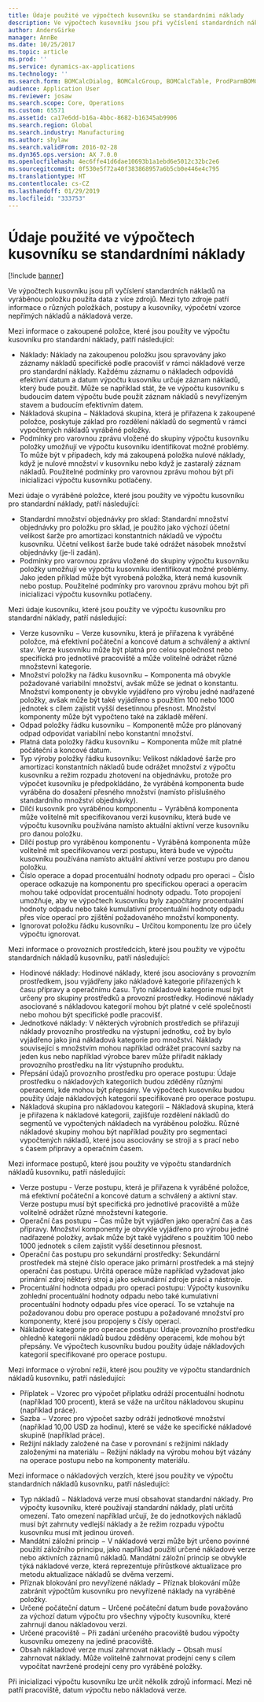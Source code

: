 ```yaml
---
title: Údaje použité ve výpočtech kusovníku se standardními náklady
description: Ve výpočtech kusovníku jsou při vyčíslení standardních nákladů na vyráběnou položku použita data z více zdrojů. Mezi tyto zdroje patří informace o různých položkách, postupy a kusovníky, výpočetní vzorce nepřímých nákladů a nákladová verze.
author: AndersGirke
manager: AnnBe
ms.date: 10/25/2017
ms.topic: article
ms.prod: ''
ms.service: dynamics-ax-applications
ms.technology: ''
ms.search.form: BOMCalcDialog, BOMCalcGroup, BOMCalcTable, ProdParmBOMCalc
audience: Application User
ms.reviewer: josaw
ms.search.scope: Core, Operations
ms.custom: 65571
ms.assetid: ca17e6dd-b16a-4bbc-8682-b16345ab9906
ms.search.region: Global
ms.search.industry: Manufacturing
ms.author: shylaw
ms.search.validFrom: 2016-02-28
ms.dyn365.ops.version: AX 7.0.0
ms.openlocfilehash: 4ec6ffe41d6dae10693b1a1ebd6e5012c32bc2e6
ms.sourcegitcommit: 0f530e5f72a40f383868957a6b5cb0e446e4c795
ms.translationtype: HT
ms.contentlocale: cs-CZ
ms.lasthandoff: 01/29/2019
ms.locfileid: "333753"
---
```

# <a name="information-used-in-bom-calculations-with-standard-costs"></a>Údaje použité ve výpočtech kusovníku se standardními náklady

[!include [banner](../includes/banner.md)]

Ve výpočtech kusovníku jsou při vyčíslení standardních nákladů na vyráběnou položku použita data z více zdrojů. Mezi tyto zdroje patří informace o různých položkách, postupy a kusovníky, výpočetní vzorce nepřímých nákladů a nákladová verze.

Mezi informace o zakoupené položce, které jsou použity ve výpočtu kusovníku pro standardní náklady, patří následující:
-   Náklady: Náklady na zakoupenou položku jsou spravovány jako záznamy nákladů specifické podle pracovišť v rámci nákladové verze pro standardní náklady. Každému záznamu o nákladech odpovídá efektivní datum a datum výpočtu kusovníku určuje záznam nákladů, který bude použit. Může se například stát, že ve výpočtu kusovníku s budoucím datem výpočtu bude použit záznam nákladů s nevyřízeným stavem a budoucím efektivním datem.
-   Nákladová skupina − Nákladová skupina, která je přiřazena k zakoupené položce, poskytuje základ pro rozdělení nákladů do segmentů v rámci vypočtených nákladů vyráběné položky.
-   Podmínky pro varovnou zprávu vložené do skupiny výpočtu kusovníku položky umožňují ve výpočtu kusovníku identifikovat možné problémy. To může být v případech, kdy má zakoupená položka nulové náklady, když je nulové množství v kusovníku nebo když je zastaralý záznam nákladů. Použitelné podmínky pro varovnou zprávu mohou být při inicializaci výpočtu kusovníku potlačeny.

Mezi údaje o vyráběné položce, které jsou použity ve výpočtu kusovníku pro standardní náklady, patří následující:
-   Standardní množství objednávky pro sklad: Standardní množství objednávky pro položku pro sklad, je použito jako výchozí účetní velikost šarže pro amortizaci konstantních nákladů ve výpočtu kusovníku. Účetní velikost šarže bude také odrážet násobek množství objednávky (je-li zadán).
-   Podmínky pro varovnou zprávu vložené do skupiny výpočtu kusovníku položky umožňují ve výpočtu kusovníku identifikovat možné problémy. Jako jeden příklad může být vyrobená položka, která nemá kusovník nebo postup. Použitelné podmínky pro varovnou zprávu mohou být při inicializaci výpočtu kusovníku potlačeny.

Mezi údaje kusovníku, které jsou použity ve výpočtu kusovníku pro standardní náklady, patří následující:
-   Verze kusovníku − Verze kusovníku, která je přiřazena k vyráběné položce, má efektivní počáteční a koncové datum a schválený a aktivní stav. Verze kusovníku může být platná pro celou společnost nebo specifická pro jednotlivé pracoviště a může volitelně odrážet různé množstevní kategorie.
-   Množství položky na řádku kusovníku − Komponenta má obvykle požadované variabilní množství, avšak může se jednat o konstantu. Množství komponenty je obvykle vyjádřeno pro výrobu jedné nadřazené položky, avšak může být také vyjádřeno s použitím 100 nebo 1000 jednotek s cílem zajistit vyšší desetinnou přesnost. Množství komponenty může být vypočteno také na základě měření.
-   Odpad položky řádku kusovníku − Komponentě může pro plánovaný odpad odpovídat variabilní nebo konstantní množství.
-   Platná data položky řádku kusovníku − Komponenta může mít platné počáteční a koncové datum.
-   Typ výroby položky řádku kusovníku: Velikost nákladové šarže pro amortizaci konstantních nákladů bude odrážet množství z výpočtu kusovníku a režim rozpadu zhotovení na objednávku, protože pro výpočet kusovníku je předpokládáno, že vyráběná komponenta bude vyráběna do dosažení přesného množství (namísto příslušného standardního množství objednávky).
-   Dílčí kusovník pro vyráběnou komponentu − Vyráběná komponenta může volitelně mít specifikovanou verzi kusovníku, která bude ve výpočtu kusovníku používána namísto aktuální aktivní verze kusovníku pro danou položku.
-   Dílčí postup pro vyráběnou komponentu - Vyráběná komponenta může volitelně mít specifikovanou verzi postupu, která bude ve výpočtu kusovníku používána namísto aktuální aktivní verze postupu pro danou položku.
-   Číslo operace a dopad procentuální hodnoty odpadu pro operaci − Číslo operace odkazuje na komponentu pro specifickou operaci a operacím mohou také odpovídat procentuální hodnoty odpadu. Toto propojení umožňuje, aby ve výpočtech kusovníku byly započítány procentuální hodnoty odpadu nebo také kumulativní procentuální hodnoty odpadu přes více operací pro zjištění požadovaného množství komponenty.
-   Ignorovat položku řádku kusovníku − Určitou komponentu lze pro účely výpočtu ignorovat.

Mezi informace o provozních prostředcích, které jsou použity ve výpočtu standardních nákladů kusovníku, patří následující:
-   Hodinové náklady: Hodinové náklady, které jsou asociovány s provozním prostředkem, jsou vyjádřeny jako nákladové kategorie přiřazených k času přípravy a operačnímu času. Tyto nákladové kategorie musí být určeny pro skupiny prostředků a provozní prostředky. Hodinové náklady asociované s nákladovou kategorií mohou být platné v celé společnosti nebo mohou být specifické podle pracovišť.
-   Jednotkové náklady: V některých výrobních prostředích se přiřazují náklady provozního prostředku na výstupní jednotku, což by bylo vyjádřeno jako jiná nákladová kategorie pro množství. Náklady související s množstvím mohou například odrážet pracovní sazby na jeden kus nebo například výrobce barev může přiřadit náklady provozního prostředku na litr výstupního produktu.
-   Přepsání údajů provozního prostředku pro operace postupu: Údaje prostředku o nákladových kategoriích budou zděděny různými operacemi, kde mohou být přepsány. Ve výpočtech kusovníku budou použity údaje nákladových kategorií specifikované pro operace postupu.
-   Nákladová skupina pro nákladovou kategorii − Nákladová skupina, která je přiřazena k nákladové kategorii, zajišťuje rozdělení nákladů do segmentů ve vypočtených nákladech na vyráběnou položku. Různé nákladové skupiny mohou být například použity pro segmentaci vypočtených nákladů, které jsou asociovány se stroji a s prací nebo s časem přípravy a operačním časem.

Mezi informace postupů, které jsou použity ve výpočtu standardních nákladů kusovníku, patří následující:
-   Verze postupu - Verze postupu, která je přiřazena k vyráběné položce, má efektivní počáteční a koncové datum a schválený a aktivní stav. Verze postupu musí být specifická pro jednotlivé pracoviště a může volitelně odrážet různé množstevní kategorie.
-   Operační čas postupu − Čas může být vyjádřen jako operační čas a čas přípravy. Množství komponenty je obvykle vyjádřeno pro výrobu jedné nadřazené položky, avšak může být také vyjádřeno s použitím 100 nebo 1000 jednotek s cílem zajistit vyšší desetinnou přesnost.
-   Operační čas postupu pro sekundární prostředky: Sekundární prostředek má stejné číslo operace jako primární prostředek a má stejný operační čas postupu. Určitá operace může například vyžadovat jako primární zdroj některý stroj a jako sekundární zdroje práci a nástroje.
-   Procentuální hodnota odpadu pro operaci postupu: Výpočty kusovníku zohlední procentuální hodnoty odpadu nebo také kumulativní procentuální hodnoty odpadu přes více operací. To se vztahuje na požadovanou dobu pro operace postupu a požadované množství pro komponenty, které jsou propojeny s čísly operací.
-   Nákladové kategorie pro operace postupu: Údaje provozního prostředku ohledně kategorií nákladů budou zděděny operacemi, kde mohou být přepsány. Ve výpočtech kusovníku budou použity údaje nákladových kategorií specifikované pro operace postupu.

Mezi informace o výrobní režii, které jsou použity ve výpočtu standardních nákladů kusovníku, patří následující:
-   Příplatek − Vzorec pro výpočet příplatku odráží procentuální hodnotu (například 100 procent), která se váže na určitou nákladovou skupinu (například práce).
-   Sazba − Vzorec pro výpočet sazby odráží jednotkové množství (například 10,00 USD za hodinu), které se váže ke specifické nákladové skupině (například práce).
-   Režijní náklady založené na čase v porovnání s režijními náklady založenými na materiálu − Režijní náklady na výrobu mohou být vázány na operace postupu nebo na komponenty materiálu.

Mezi informace o nákladových verzích, které jsou použity ve výpočtu standardních nákladů kusovníku, patří následující:
-   Typ nákladů − Nákladová verze musí obsahovat standardní náklady. Pro výpočty kusovníku, které používají standardní náklady, platí určitá omezení. Tato omezení například určují, že do jednotkových nákladů musí být zahrnuty vedlejší náklady a že režim rozpadu výpočtu kusovníku musí mít jedinou úroveň.
-   Mandátní záložní princip − V nákladové verzi může být určeno povinné použití záložního principu, jako například použití určené nákladové verze nebo aktivních záznamů nákladů. Mandátní záložní princip se obvykle týká nákladové verze, která reprezentuje přírůstkové aktualizace pro metodu aktualizace nákladů se dvěma verzemi.
-   Příznak blokování pro nevyřízené náklady − Příznak blokování může zabránit výpočtům kusovníku pro nevyřízené náklady na vyráběné položky.
-   Určené počáteční datum − Určené počáteční datum bude považováno za výchozí datum výpočtu pro všechny výpočty kusovníku, které zahrnují danou nákladovou verzi.
-   Určené pracoviště − Při zadání určeného pracoviště budou výpočty kusovníku omezeny na jediné pracoviště.
-   Obsah nákladové verze musí zahrnovat náklady − Obsah musí zahrnovat náklady. Může volitelně zahrnovat prodejní ceny s cílem vypočítat navržené prodejní ceny pro vyráběné položky.

Při inicializaci výpočtu kusovníku lze určit několik zdrojů informací. Mezi ně patří pracoviště, datum výpočtu nebo nákladová verze.






